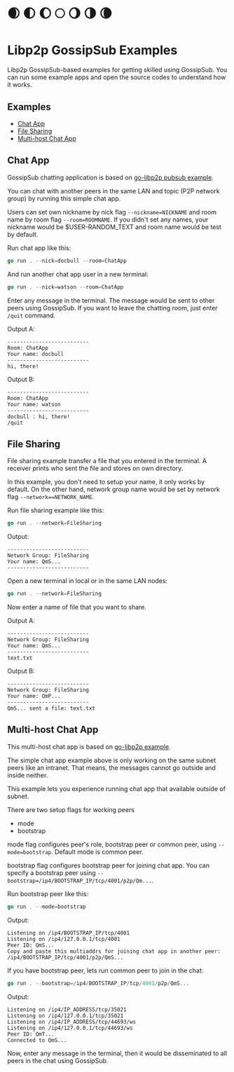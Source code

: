 # 🌒  🌓  🌔  🌕  🌖  🌗  🌘 

# Libp2p GossipSub Examples

Libp2p GossipSub-based examples for getting skilled using GossipSub. You can run some example apps and open the source codes to understand how it works.

## Examples

- [Chat App](#chat-app)
- [File Sharing](#file-sharing)
- [Multi-host Chat App](#multi-host-chat-app)

## Chat App

GossipSub chatting application is based on [go-libp2p pubsub example](https://github.com/libp2p/go-libp2p/tree/master/examples/pubsub).

You can chat with another peers in the same LAN and topic (P2P network group) by running this simple chat app.

Users can set own nickname by nick flag `--nickname=NICKNAME` and room name by room flag `--room=ROOMNAME`. If you didn't set any names, your nickname would be $USER-RANDOM_TEXT and room name would be test by default.

Run chat app like this:

```go
go run . --nick=docbull --room=ChatApp
```

And run another chat app user in a new terminal:

```go
go run . --nick=watson --room=ChatApp
```

Enter any message in the terminal. The message would be sent to other peers using GossipSub. If you want to leave the chatting room, just enter `/quit` command.

Output A:
```console
--------------------------
Room: ChatApp
Your name: docbull
--------------------------
hi, there!
```

Output B:
```console
--------------------------
Room: ChatApp
Your name: watson
--------------------------
docbull : hi, there!
/quit
```

## File Sharing

File sharing example transfer a file that you entered in the terminal. A receiver prints who sent the file and stores on own directory.

In this example, you don't need to setup your name, it only works by default. On the other hand, network group name would be set by network flag `--network==NETWORK_NAME`.

Run file sharing example like this:

```go
go run . --network=FileSharing
```

Output:
```console
--------------------------
Network Group: FileSharing
Your name: QmS...
--------------------------
```

Open a new terminal in local or in the same LAN nodes:

```go
go run . --network=FileSharing
```

Now enter a name of file that you want to share.

Output A:
```console
--------------------------
Network Group: FileSharing
Your name: QmS...
--------------------------
text.txt
```

Output B:
```console
--------------------------
Network Group: FileSharing
Your name: QmP...
--------------------------
QmS... sent a file: text.txt
```

## Multi-host Chat App

This multi-host chat app is based on [go-libp2p example](https://github.com/libp2p/go-libp2p/tree/master/examples/ipfs-camp-2019).

The simple chat app example above is only working on the same subnet peers like an intranet. That means, the messages cannot go outside and inside neither.

This example lets you experience running chat app that available outside of subnet.

There are two setup flags for working peers
- mode
- bootstrap

mode flag configures peer's role, bootstrap peer or common peer, using `--mode=bootstrap`. Default mode is common peer.

bootstrap flag configures bootstrap peer for joining chat app. You can specify a bootstrap peer using `--bootstrap=/ip4/BOOTSTRAP_IP/tcp/4001/p2p/Qm...`.

Run bootstrap peer like this:

```go
go run . --mode=bootstrap
```

Output:

```console
Listening on /ip4/BOOTSTRAP_IP/tcp/4001
Listening on /ip4/127.0.0.1/tcp/4001
Peer ID: QmS...
Copy and paste this multiaddrs for joining chat app in another peer: /ip4/BOOTSTRAP_IP/tcp/4001/p2p/QmS...
```


If you have bootstrap peer, lets run common peer to join in the chat:

```go
go run . --bootstrap=/ip4/BOOTSTRAP_IP/tcp/4001/p2p/QmS...
```

Output:

```console
Listening on /ip4/IP_ADDRESS/tcp/35021
Listening on /ip4/127.0.0.1/tcp/35021
Listening on /ip4/IP_ADDRESS/tcp/44693/ws
Listening on /ip4/127.0.0.1/tcp/44693/ws
Peer ID: QmT...
Connected to QmS...
```

Now, enter any message in the terminal, then it would be disseminated to all peers in the chat using GossipSub.

